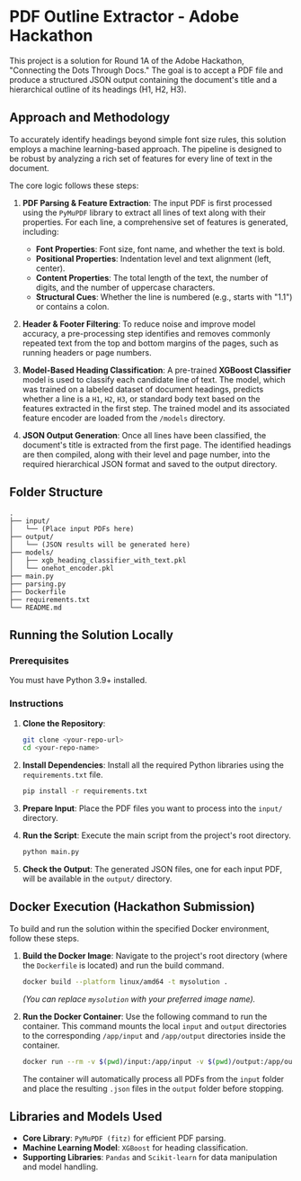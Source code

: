 # PDF Outline Extractor - Adobe Hackathon

This project is a solution for Round 1A of the Adobe Hackathon, "Connecting the Dots Through Docs." The goal is to accept a PDF file and produce a structured JSON output containing the document's title and a hierarchical outline of its headings (H1, H2, H3).

## Approach and Methodology

To accurately identify headings beyond simple font size rules, this solution employs a machine learning-based approach. The pipeline is designed to be robust by analyzing a rich set of features for every line of text in the document.

The core logic follows these steps:

1.  **PDF Parsing & Feature Extraction**: The input PDF is first processed using the `PyMuPDF` library to extract all lines of text along with their properties. For each line, a comprehensive set of features is generated, including:
    *   **Font Properties**: Font size, font name, and whether the text is bold.
    *   **Positional Properties**: Indentation level and text alignment (left, center).
    *   **Content Properties**: The total length of the text, the number of digits, and the number of uppercase characters.
    *   **Structural Cues**: Whether the line is numbered (e.g., starts with "1.1") or contains a colon.

2.  **Header & Footer Filtering**: To reduce noise and improve model accuracy, a pre-processing step identifies and removes commonly repeated text from the top and bottom margins of the pages, such as running headers or page numbers.

3.  **Model-Based Heading Classification**: A pre-trained **XGBoost Classifier** model is used to classify each candidate line of text. The model, which was trained on a labeled dataset of document headings, predicts whether a line is a `H1`, `H2`, `H3`, or standard body text based on the features extracted in the first step. The trained model and its associated feature encoder are loaded from the `/models` directory.

4.  **JSON Output Generation**: Once all lines have been classified, the document's title is extracted from the first page. The identified headings are then compiled, along with their level and page number, into the required hierarchical JSON format and saved to the output directory.

## Folder Structure

```
.
├── input/
│   └── (Place input PDFs here)
├── output/
│   └── (JSON results will be generated here)
├── models/
│   ├── xgb_heading_classifier_with_text.pkl
│   └── onehot_encoder.pkl
├── main.py
├── parsing.py
├── Dockerfile
├── requirements.txt
└── README.md
```

## Running the Solution Locally

### Prerequisites

You must have Python 3.9+ installed.

### Instructions

1.  **Clone the Repository**:
    ```bash
    git clone <your-repo-url>
    cd <your-repo-name>
    ```

2.  **Install Dependencies**:
    Install all the required Python libraries using the `requirements.txt` file.
    ```bash
    pip install -r requirements.txt
    ```

3.  **Prepare Input**:
    Place the PDF files you want to process into the `input/` directory.

4.  **Run the Script**:
    Execute the main script from the project's root directory.
    ```bash
    python main.py
    ```

5.  **Check the Output**:
    The generated JSON files, one for each input PDF, will be available in the `output/` directory.

## Docker Execution (Hackathon Submission)

To build and run the solution within the specified Docker environment, follow these steps.

1.  **Build the Docker Image**:
    Navigate to the project's root directory (where the `Dockerfile` is located) and run the build command.
    ```bash
    docker build --platform linux/amd64 -t mysolution .
    ```
    *(You can replace `mysolution` with your preferred image name).*

2.  **Run the Docker Container**:
    Use the following command to run the container. This command mounts the local `input` and `output` directories to the corresponding `/app/input` and `/app/output` directories inside the container.
    ```bash
    docker run --rm -v $(pwd)/input:/app/input -v $(pwd)/output:/app/output --network none mysolution
    ```
    The container will automatically process all PDFs from the `input` folder and place the resulting `.json` files in the `output` folder before stopping.

## Libraries and Models Used

*   **Core Library**: `PyMuPDF (fitz)` for efficient PDF parsing.
*   **Machine Learning Model**: `XGBoost` for heading classification.
*   **Supporting Libraries**: `Pandas` and `Scikit-learn` for data manipulation and model handling.
